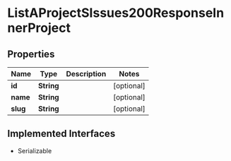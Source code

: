 

# ListAProjectSIssues200ResponseInnerProject


## Properties

| Name | Type | Description | Notes |
|------------ | ------------- | ------------- | -------------|
|**id** | **String** |  |  [optional] |
|**name** | **String** |  |  [optional] |
|**slug** | **String** |  |  [optional] |


## Implemented Interfaces

* Serializable


